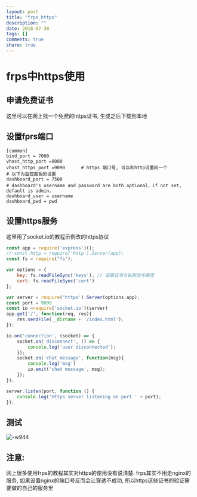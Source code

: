 ```yaml
---
layout: post
title: "frps_https"
description: ""
date: 2018-07-30
tags: []
comments: true
share: true
---
```

# frps中https使用
## 申请免费证书
这里可以在网上找一个免费的https证书, 生成之后下载到本地
## 设置fprs端口
``` 
[common]                                                                                                                   
bind_port = 7000                                                                                                           
vhost_http_port =8080                                                                                                      
vhost_https_port =9090      # https 端口号, 可以和http设置同一个                                                                                    
# 以下为监控面板的设置
dashboard_port = 7500                                                           
# dashboard's username and password are both optional，if not set, default is admin.                                       
dashboard_user = username           
dashboard_pwd = pwd                                                                                                                   
```

## 设置https服务
这里用了socket.io的教程示例改的https协议
``` js
const app = require('express')();
// const http = require('http').Server(app);
const fs = require("fs");

var options = {
	key: fs.readFileSync('keys'), // 设置证书与私钥文件路径
	cert: fs.readFileSync('cert')
};

var server = require('https').Server(options,app);
const port = 9090
const io =require('socket.io')(server)
app.get('/', function(req, res){
	res.sendFile(__dirname + '/index.html');
});

io.on('connection', (socket) => {
	socket.on('disconnect', () => {
		console.log('user disconnected');
	});
	socket.on('chat message', function(msg){
		console.log('msg')
		io.emit('chat message', msg);
	});
});

server.listen(port, function () {
	console.log('Https server listening on port ' + port);
});

```
## 测试
![-w944](pic-blog.test.upcdn.net/2018/10/24/15329190381318.jpg)


## 注意:
网上很多使用frps的教程其实对https的使用没有说清楚. frps其实不用走nginx的服务, 如果设置nginx的端口号反而会让穿透不成功, 所以https这些证书的验证需要做的自己的服务里
